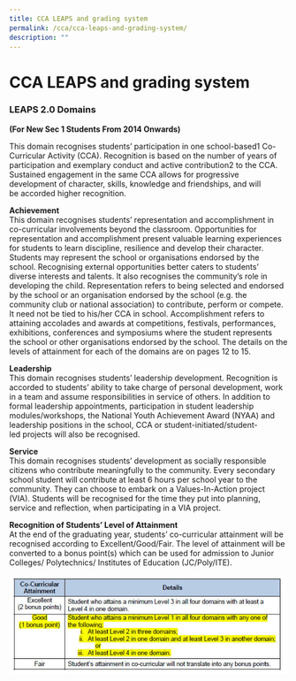 ```yaml
---
title: CCA LEAPS and grading system
permalink: /cca/cca-leaps-and-grading-system/
description: ""
---
```

CCA LEAPS and grading system
============================

### LEAPS 2.0 Domains


  


<b>(For New Sec 1 Students From 2014 Onwards)</b>



This domain recognises students’ participation in one school-based1 Co-Curricular Activity (CCA). Recognition is based on the number of years of participation and exemplary conduct and active contribution2 to the CCA. Sustained engagement in the same CCA allows for progressive development of character, skills, knowledge and friendships, and will be accorded higher recognition.

  

<b>Achievement</b> <br>
This domain recognises students’ representation and accomplishment in co-curricular involvements beyond the classroom. Opportunities for representation and accomplishment present valuable learning experiences for students to learn discipline, resilience and develop their character. Students may represent the school or organisations endorsed by the school. Recognising external opportunities better caters to students’ diverse interests and talents. It also recognises the community’s role in developing the child. Representation refers to being selected and endorsed by the school or an organisation endorsed by the school (e.g. the community club or national association) to contribute, perform or compete. It need not be tied to his/her CCA in school. Accomplishment refers to attaining accolades and awards at competitions, festivals, performances, exhibitions, conferences and symposiums where the student represents the school or other organisations endorsed by the school. The details on the levels of attainment for each of the domains are on pages 12 to 15.
  

<b>Leadership</b> <br>
This domain recognises students’ leadership development. Recognition is accorded to students’ ability to take charge of personal development, work in a team and assume responsibilities in service of others. In addition to formal leadership appointments, participation in student leadership modules/workshops, the National Youth Achievement Award (NYAA) and leadership positions in the school, CCA or student-initiated/student-led projects will also be recognised.

  

<b>Service</b> <br> 
This domain recognises students’ development as socially responsible citizens who contribute meaningfully to the community. Every secondary school student will contribute at least 6 hours per school year to the community. They can choose to embark on a Values-In-Action project (VIA). Students will be recognised for the time they put into planning, service and reflection, when participating in a VIA project.

  

<b>Recognition of Students’ Level of Attainment</b> <br> 
At the end of the graduating year, students’ co-curricular attainment will be recognised according to Excellent/Good/Fair. The level of attainment will be converted to a bonus point(s) which can be used for admission to Junior Colleges/ Polytechnics/ Institutes of Education (JC/Poly/ITE).

![LEAPS](/images/LEAPS%202.jpg)